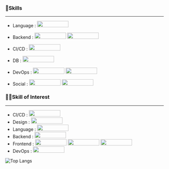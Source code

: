 ### 🌟Skills

------------

- Language : <img src="https://img.shields.io/badge/Javascript-F7DF1E?style=for-the-badge&logo=Javascript&logoColor=black" width="100" height="20"/>

- Backend : <img src= "https://img.shields.io/badge/Node.js-339933?style=for-the-badge&logo=nodedotjs&logoColor=white" width="100" height="20"/> <img src= "https://img.shields.io/badge/Express.js-000000?style=for-the-badge&logo=express&logoColor=white" width="100" height="20"/> 


- CI/CD : <img src="https://img.shields.io/badge/Jenkins-F80000?style=for-the-badge&logo=Jenkins&logoColor=white" width="100" height="20"/>

- DB : <img src="https://img.shields.io/badge/MySQL-005C84?style=for-the-badge&logo=mysql&logoColor=white" width="100" height="20"/>

- DevOps : 
  <img src="https://img.shields.io/badge/Amazon_AWS-FF9900?style=for-the-badge&logo=amazonaws&logoColor=white" width="100" height="20"/>
  <img src="https://img.shields.io/badge/Nginx-009639?style=for-the-badge&logo=nginx&logoColor=white" width="100" height="20"/>
- Social : <img src= "https://img.shields.io/badge/GitHub-100000?style=for-the-badge&logo=github&logoColor=white" width="100" height="20"/> <img src= "https://img.shields.io/badge/Notion-000000?style=for-the-badge&logo=notion&logoColor=white" width="100" height="20"/>



### 👨‍💻Skill of Interest
------------


- CI/CD : <img src="https://img.shields.io/badge/GitHub_Actions-2088FF?style=for-the-badge&logo=github-actions&logoColor=white" width="100" height="20"/>
- Design : <img src="https://img.shields.io/badge/Figma-F05032?style=for-the-badge&logo=Figma&logoColor=white" width="100" height="20"/>
- Language : <img src= "https://img.shields.io/badge/TypeScript-007ACC?style=for-the-badge&logo=typescript&logoColor=white" width="100" height="20"/>  
- Backend : <img src = "https://img.shields.io/badge/nestjs-E0234E?style=for-the-badge&logo=nestjs&logoColor=white" width="100" height="20"/>
- Frontend : <img src = "https://img.shields.io/badge/React-20232A?style=for-the-badge&logo=react&logoColor=61DAFB" width="100" height="20"/> <img src = "https://img.shields.io/badge/Redux-593D88?style=for-the-badge&logo=redux&logoColor=white" width="100" height="20"/> <img src = "https://img.shields.io/badge/Vue.js-35495E?style=for-the-badge&logo=vuedotjs&logoColor=4FC08D" width="100" height="20"/>
- DevOps : <img src = "https://img.shields.io/badge/Docker-2CA5E0?style=for-the-badge&logo=docker&logoColor=white" width="100" height="20"/> 

![Top Langs](https://github-readme-stats.vercel.app/api/top-langs/?username=sinsk23&layout=compact&theme=tokyonight)
